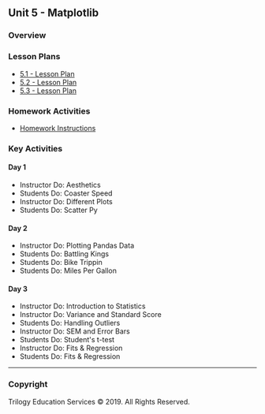 ## Unit 5 - Matplotlib

### Overview

### Lesson Plans

* [5.1 - Lesson Plan](1/LessonPlan.md)
* [5.2 - Lesson Plan](2/LessonPlan.md)
* [5.3 - Lesson Plan](3/LessonPlan.md)

### Homework Activities

* [Homework Instructions](../../02-Homework/05-Matplotlib/Instructions/README.md)

### Key Activities

#### Day 1

* Instructor Do: Aesthetics
* Students Do: Coaster Speed
* Instructor Do: Different Plots
* Students Do: Scatter Py

#### Day 2

* Instructor Do: Plotting Pandas Data
* Students Do: Battling Kings
* Students Do: Bike Trippin
* Students Do: Miles Per Gallon

#### Day 3

* Instructor Do: Introduction to Statistics
* Instructor Do: Variance and Standard Score
* Students Do: Handling Outliers
* Instructor Do: SEM and Error Bars
* Students Do: Student's t-test
* Instructor Do: Fits & Regression
* Students Do: Fits & Regression

- - -

### Copyright

Trilogy Education Services © 2019. All Rights Reserved.
